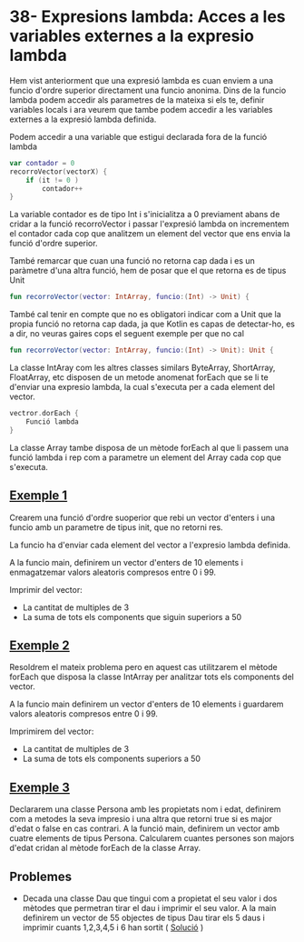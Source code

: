 # 38- Expresions lambda: Acces a les variables externes a la expresio lambda

Hem vist anteriorment que una expresió lambda es cuan enviem a una funcio d'ordre superior directament una funcio anonima.
Dins de la funcio lambda podem accedir als parametres de la mateixa si els te, definir variables locals i ara veurem que tambe podem accedir a les variables externes a la expresió lambda definida.

Podem accedir a una variable que estigui declarada fora de la funció lambda

```kotlin
var contador = 0
recorroVector(vectorX) {
    if (it != 0 )
        contador++
}
```

La variable contador es de tipo Int i s'inicialitza a 0 previament abans de cridar a la funció recorroVector i passar l'expresió lambda on incrementem el contador cada cop que analitzem un element del vector que ens envia la funció d'ordre superior.

També remarcar que cuan una funció no retorna cap dada i es un paràmetre d'una altra funció, hem de posar que el que retorna es de tipus Unit 

```kotlin
fun recorroVector(vector: IntArray, funcio:(Int) -> Unit) {
```

També cal tenir en compte que no es obligatori indicar com a Unit que la propia funció no retorna cap dada, ja que Kotlin es capas de detectar-ho, es a dir, no veuras gaires cops el seguent exemple per que no cal

```kotlin
fun recorroVector(vector: IntArray, funcio:(Int) -> Unit): Unit {
```

La classe IntAray com les altres classes similars ByteArray, ShortArray, FloatArray, etc disposen de un metode anomenat forEach que se li te d'enviar una expresio lambda, la cual s'executa per a cada element del vector.

```kotlin
vectror.dorEach {
    Funció lambda
}
```

La classe Array tambe disposa de un mètode forEach al que li passem una funció lambda i rep com a parametre un element del Array cada cop que s'executa. 

## [Exemple 1](https://github.com/marcmoiagese/curskotlin/blob/master/38-Expresions_lambda_Acces_a_les_variables_externes_a_la_expresio_lambda/Exemple1/src/main/kotlin/Main.kt)

Crearem una funció d'ordre suoperior que rebi un vector d'enters i una funcio amb un parametre de tipus init, que no retorni res.

La funcio ha d'enviar cada element del vector a l'expresio lambda definida.

A la funcio main, definirem un vector d'enters de 10 elements i enmagatzemar valors aleatoris compresos entre 0 i 99.

Imprimir del vector:
- La cantitat de multiples de 3
- La suma de tots els components que siguin superiors a 50

## [Exemple 2](https://github.com/marcmoiagese/curskotlin/blob/master/38-Expresions_lambda_Acces_a_les_variables_externes_a_la_expresio_lambda/Exemple2/src/main/kotlin/Main.kt)

Resoldrem el mateix problema pero en aquest cas utilitzarem el mètode forEach que disposa la classe IntArray per analitzar tots els components del vector.

A la funcio main definirem un vector d'enters de 10 elements i guardarem valors aleatoris compresos entre 0 i 99.

Imprimirem del vector:
- La cantitat de multiples de 3
- La suma de tots els components superiors a 50

## [Exemple 3](https://github.com/marcmoiagese/curskotlin/blob/master/38-Expresions_lambda_Acces_a_les_variables_externes_a_la_expresio_lambda/Exemple3/src/main/kotlin/Main.kt)

Declararem una classe Persona amb les propietats nom i edat, definirem com a metodes la seva impresio i una altra que retorni true si es major d'edat o false en cas contrari. A la funció main, definirem un vector amb cuatre elements de tipus Persona. Calcularem cuantes persones son majors d'edat cridan al mètode forEach de la classe Array.

## Problemes

- Decada una classe Dau que tingui com a propietat el seu valor i dos mètodes que permetran tirar el dau i imprimir el seu valor. A la main definirem un vector de 55 objectes de tipus Dau
  tirar els 5 daus i imprimir cuants 1,2,3,4,5 i 6 han sortit ( [Solució]() )
